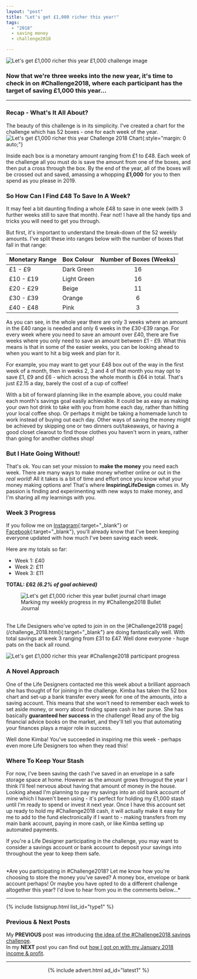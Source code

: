 ```yaml
---
layout: "post"
title: "Let's get £1,000 richer this year!"
tags:
  - "2018"
  - saving money
  - challenge2018

---
```

![Let's get £1,000 richer this year £1,000 challenge image](/i/one-thousand-challenge.png)

### Now that we're three weeks into the new year, it's time to check in on #Challenge2018, where each participant has the target of saving £1,000 this year...

***  

### Recap - What's It All About?
The beauty of this challenge is in its simplicity. I've created a chart for the challenge which has 52 boxes - one for each week of the year. 
![Let's get £1,000 richer this year Challenge 2018 Chart](/i/2018/challenge_chart.jpg){:style="margin: 0 auto;"}

Inside each box is a monetary amount ranging from £1 to £48. Each week of the challenge all you must do is save the amount from one of the boxes, and then put a cross through the box. By the end of the year, all of the boxes will be crossed out and saved, amassing a whopping **£1,000** for you to then spend as you please in 2019.

### So How Can I Find £48 To Save In A Week?
It may feel a bit daunting finding a whole £48 to save in one week (with 3 further weeks still to save that month). Fear not! I have all the handy tips and tricks you will need to get you through.

But first, it's important to understand the break-down of the 52 weekly amounts. I've split these into ranges below with the number of boxes that fall in that range:

<table class="table table-colored">
  <thead>
    <tr>
      <th style="text-align: left">Monetary Range</th>
      <th style="text-align: left">Box Colour</th>
      <th style="text-align: center">Number of Boxes (Weeks)</th>
    </tr>
  </thead>
  <tbody>
    <tr>
      <td style="text-align: left">£1 - £9</td>
      <td style="text-align: left">Dark Green</td>
      <td style="text-align: center">16</td>
    </tr>
    <tr>
      <td style="text-align: left">£10 - £19</td>
      <td style="text-align: left">Light Green</td>
      <td style="text-align: center">16</td>
    </tr>
    <tr>
      <td style="text-align: left">£20 - £29</td>
      <td style="text-align: left">Beige</td>
      <td style="text-align: center">11</td>
    </tr>
    <tr>
      <td style="text-align: left">£30 - £39</td>
      <td style="text-align: left">Orange</td>
      <td style="text-align: center">6</td>
    </tr>
    <tr>
      <td style="text-align: left">£40 - £48</td>
      <td style="text-align: left">Pink</td>
      <td style="text-align: center">3</td>
    </tr>
  </tbody>
</table>


As you can see, in the whole year there are only 3 weeks where an amount in the £40 range is needed and only 6 weeks in the £30-£39 range. For every week where you need to save an amount over £40, there are five weeks where you only need to save an amount between £1 - £9. What this means is that in some of the easier weeks, you can be looking ahead to when you want to hit a big week and plan for it.

For example, you may want to get your £48 box out of the way in the first week of a month, then in weeks 2, 3 and 4 of that month you may opt to save £1, £9 and £6 - which across the whole month is £64 in total. That's just £2.15 a day, barely the cost of a cup of coffee! 

With a bit of forward planning like in the example above, you could make each month's savings goal easily achievable.
It could be as easy as making your own hot drink to take with you from home each day, rather than hitting your local coffee shop. Or perhaps it might be taking a homemade lunch to work instead of buying out each day. Other ways of saving the money might be achieved by skipping one or two dinners out/takeaways, or having a good closet clearout to find those clothes you haven't worn in years, rather than going for another clothes shop!
 

### But I Hate Going Without!
That's ok. You can set your mission to **make the money** you need each week. There are many ways to make money whether online or out in the *real world*! All it takes is a bit of time and effort once you know what your money making options are! That's where  **InspiringLifeDesign** comes in. My passion is finding and experimenting with new ways to make money, and I'm sharing all my learnings with you. 

### Week 3 Progress
If you follow me on [Instagram](https://www.instagram.com/inspiringlifedesign/){:target="_blank"} or [Facebook](https://www.facebook.com/inspiringlifedesign/){:target="_blank"}, you'll already know that I've been keeping everyone updated with how much I've been saving each week.

Here are my totals so far:

- Week 1: £40
- Week 2: £11
- Week 3: £11

**TOTAL: £62** ***(6.2% of goal achieved)***

<figure>
   <img src="/i/Bullet_Journal_C18_22_Jan.jpg" alt="Let's get £1,000 richer this year bullet journal chart image" />
   <figcaption>Marking my weekly progress in my #Challenge2018 Bullet Journal</figcaption>
</figure>


<br>
The Life Designers who've opted to join in on the [#Challenge2018 page](/challenge_2018.html){:target="_blank"} are doing fantastically well. With total savings at week 3 ranging from £31 to £47. Well done everyone - huge pats on the back all round.

![Let's get £1,000 richer this year #Challenge2018 participant progress](/i/2018/challenge2018_progress_22jan.jpg)


### A Novel Approach
One of the Life Designers contacted me this week about a brilliant approach she has thought of for joining in the challenge. Kimba has taken the 52 box chart and set-up a bank transfer every week for one of the amounts, into a saving account. This means that she won't need to remember each week to set aside money, or worry about finding spare cash in her purse. She has basically **guaranteed her success** in the challenge! Read any of the big financial advice books on the market, and they'll tell you that automating your finances plays a major role in success.

Well done Kimba! You've succeeded in inspiring me this week - perhaps even more Life Designers too when they read this!

### Where To Keep Your Stash
For now, I've been saving the cash I've saved in an envelope in a safe storage space at home. However as the amount grows througout the year I think I'll feel nervous about having that amount of money in the house. Looking ahead I'm planning to pay my savings into an old bank account of mine which I haven't been using - it's perfect for holding my £1,000 stash until I'm ready to spend or invest it next year. Once I have this account set up ready to hold my #Challenge2018 cash, it will actually make it easy for me to add to the fund electronically if I want to - making transfers from my main bank account, paying in more cash, or like Kimba setting up automated payments.

If you're a Life Designer participating in the challenge, you may want to consider a savings account or bank account to deposit your savings into throughout the year to keep them safe.


<br>
*Are you participating in #Challenge2018? Let me know how you're choosing to store the money you've saved? A money box, envelope or bank account perhaps! Or maybe you have opted to do a different challenge altogether this year? I'd love to hear from you in the comments below...*

***

<!-- START EMAIL LIST SIGN-UP: Type 1 -->

{% include listsignup.html list_id="type1" %}

<!-- END EMAIL LIST SIGN-UP: Type 1 -->

### Previous & Next Posts

My **PREVIOUS** post was introducing [the idea of the #Challenge2018 savings challenge](/posts/save-one-thousand-pounds.html).<br>
In my **NEXT** post you can find out [how I got on with my January 2018 income & profit](/posts/january-2018-income-report.html).

***

<!-- START ADVERTISER: Latest ad 1 -->
<center>
{% include advert.html ad_id="latest1" %}
</center>
<!-- END ADVERTISER: Latest 1 -->
